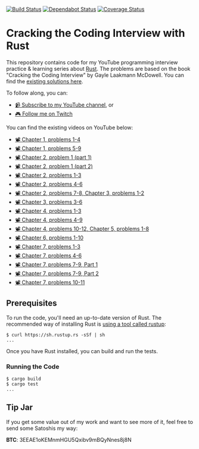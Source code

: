[![Build Status](https://travis-ci.org/brndnmtthws/cracking-the-coding-interview-rust.svg?branch=master)](https://travis-ci.org/brndnmtthws/cracking-the-coding-interview-rust) [![Dependabot Status](https://api.dependabot.com/badges/status?host=github&repo=brndnmtthws/cracking-the-coding-interview-rust)](https://dependabot.com) [![Coverage Status](https://coveralls.io/repos/github/brndnmtthws/cracking-the-coding-interview-rust/badge.svg?branch=master)](https://coveralls.io/github/brndnmtthws/cracking-the-coding-interview-rust?branch=master)

# Cracking the Coding Interview with Rust

This repository contains code for my YouTube programming interview practice & learning series about [Rust](https://www.rust-lang.org/). The problems are based on the book "Cracking the Coding Interview" by Gayle Laakmann McDowell. You can find the [existing solutions here](https://github.com/careercup/CtCI-6th-Edition).

To follow along, you can:

- [📹 Subscribe to my YouTube channel](https://www.youtube.com/c/BrendenMatthews/live), or
- [🎮 Follow me on Twitch](https://www.twitch.tv/brndnmtthws)

You can find the existing videos on YouTube below:

- [📽 Chapter 1, problems 1-4](https://youtu.be/MoTEALq5UjI)
- [📽 Chapter 1, problems 5-9](https://youtu.be/dTp7d7xqqAo)
- [📽 Chapter 2, problem 1 (part 1)](https://youtu.be/zLuGFOLDA4Q)
- [📽 Chapter 2, problem 1 (part 2)](https://youtu.be/uAV5H1SiPVE)
- [📽 Chapter 2, problems 1-3](https://youtu.be/SdsgfnwPNT4)
- [📽 Chapter 2, problems 4-6](https://youtu.be/V5ngI_V_kI8?t=749)
- [📽 Chapter 2, problems 7-8, Chapter 3, problems 1-2](https://youtu.be/sC9HMy5Tilw)
- [📽 Chapter 3, problems 3-6](https://youtu.be/JRWVesPoIbQ)
- [📽 Chapter 4, problems 1-3](https://youtu.be/EUJAy5_At6o)
- [📽 Chapter 4, problems 4-9](https://youtu.be/Q-Z_B9sZHYc)
- [📽 Chapter 4, problems 10-12, Chapter 5, problems 1-8](https://youtu.be/Evd-z6aGIAA)
- [📽 Chapter 6, problems 1-10](https://youtu.be/1bowu80HSHg)
- [📽 Chapter 7, problems 1-3](https://youtu.be/uOTIWwVtgfI)
- [📽 Chapter 7, problems 4-6](https://youtu.be/lqrUScbFLgQ)
- [📽 Chapter 7, problems 7-9, Part 1](https://youtu.be/mIU-GhHpATg)
- [📽 Chapter 7, problems 7-9, Part 2](https://youtu.be/1FioBErAYew)
- [📽 Chapter 7, problems 10-11](https://youtu.be/P_KrbWKabeA)


## Prerequisites

To run the code, you'll need an up-to-date version of Rust. The recommended way of
installing Rust is [using a tool called rustup](https://rustup.rs/):

```ShellSession
$ curl https://sh.rustup.rs -sSf | sh
...
```

Once you have Rust installed, you can build and run the tests.

### Running the Code

```ShellSession
$ cargo build
$ cargo test
...
```

## Tip Jar

If you get some value out of my work and want to see more of it, feel free to send some Satoshis my way:

**BTC**: 3EEAE1oKEMnmHGU5Qxibv9mBQyNnes8j8N
